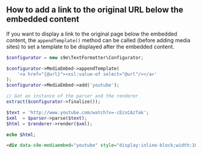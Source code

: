 <h2>How to add a link to the original URL below the embedded content</h2>

If you want to display a link to the original page below the embedded content, the `appendTemplate()` method can be called (before adding media sites) to set a template to be displayed after the embedded content.

```php
$configurator = new s9e\TextFormatter\Configurator;

$configurator->MediaEmbed->appendTemplate(
	'<a href="{@url}"><xsl:value-of select="@url"/></a>'
);
$configurator->MediaEmbed->add('youtube');

// Get an instance of the parser and the renderer
extract($configurator->finalize());

$text = 'http://www.youtube.com/watch?v=-cEzsCAzTak';
$xml  = $parser->parse($text);
$html = $renderer->render($xml);

echo $html;
```
```html
<div data-s9e-mediaembed="youtube" style="display:inline-block;width:100%;max-width:640px"><div style="overflow:hidden;position:relative;padding-bottom:56.25%"><iframe allowfullscreen="" scrolling="no" style="background:url(https://i.ytimg.com/vi/-cEzsCAzTak/hqdefault.jpg) 50% 50% / cover;border:0;height:100%;left:0;position:absolute;width:100%" src="//www.youtube.com/embed/-cEzsCAzTak"></iframe></div></div><a href="http://www.youtube.com/watch?v=-cEzsCAzTak">http://www.youtube.com/watch?v=-cEzsCAzTak</a>
```
